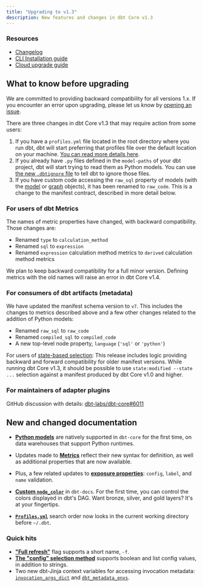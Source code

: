 ```yaml
---
title: "Upgrading to v1.3"
description: New features and changes in dbt Core v1.3
---
```

### Resources

- [Changelog](https://github.com/dbt-labs/dbt-core/blob/1.3.latest/CHANGELOG.md)
- [CLI Installation guide](/docs/core/installation)
- [Cloud upgrade guide](/docs/dbt-versions/upgrade-core-in-cloud)

## What to know before upgrading

We are committed to providing backward compatibility for all versions 1.x. If you encounter an error upon upgrading, please let us know by [opening an issue](https://github.com/dbt-labs/dbt-core/issues/new).

There are three changes in dbt Core v1.3 that may require action from some users:
1. If you have a `profiles.yml` file located in the root directory where you run dbt, dbt will start preferring that profiles file over the default location on your machine. [You can read more details here](/docs/core/connection-profiles#advanced-customizing-a-profile-directory).
2. If you already have `.py` files defined in the `model-paths` of your dbt project, dbt will start trying to read them as Python models. You can use [the new `.dbtignore` file](/reference/dbtignore) to tell dbt to ignore those files.
3. If you have custom code accessing the `raw_sql` property of models (with the [model](/reference/dbt-jinja-functions/model) or [graph](/reference/dbt-jinja-functions/graph) objects), it has been renamed to `raw_code`. This is a change to the manifest contract, described in more detail below.

### For users of dbt Metrics

The names of metric properties have changed, with backward compatibility. Those changes are:
- Renamed `type` to `calculation_method`
- Renamed `sql` to `expression`
- Renamed `expression` calculation method metrics to `derived` calculation method metrics

We plan to keep backward compatibility for a full minor version. Defining metrics with the old names will raise an error in dbt Core v1.4.

### For consumers of dbt artifacts (metadata)

We have updated the manifest schema version to `v7`. This includes the changes to metrics described above and a few other changes related to the addition of Python models:
- Renamed `raw_sql` to `raw_code`
- Renamed `compiled_sql` to `compiled_code`
- A new top-level node property, `language` (`'sql'` or `'python'`)

For users of [state-based selection](/docs/deploy/project-state): This release includes logic providing backward and forward compatibility for older manifest versions. While running dbt Core v1.3, it should be possible to use `state:modified --state ...` selection against a manifest produced by dbt Core v1.0 and higher.

### For maintainers of adapter plugins

GitHub discussion with details: [dbt-labs/dbt-core#6011](https://github.com/dbt-labs/dbt-core/discussions/6011)

## New and changed documentation

- **[Python models](/docs/build/python-models)** are natively supported in `dbt-core` for the first time, on data warehouses that support Python runtimes.
- Updates made to **[Metrics](/docs/build/metrics)** reflect their new syntax for definition, as well as additional properties that are now available.
- Plus, a few related updates to **[exposure properties](/reference/exposure-properties)**: `config`, `label`, and `name` validation.

- **[Custom `node_color`](/reference/resource-configs/docs.md)** in `dbt-docs`. For the first time, you can control the colors displayed in dbt's DAG. Want bronze, silver, and gold layers? It's at your fingertips.
- **[`Profiles.yml`](/docs/core/connect-data-platform/connection-profiles#advanced-customizing-a-profile-directory)** search order now looks in the current working directory before `~/.dbt`.


### Quick hits
- **["Full refresh"](/reference/resource-configs/full_refresh)** flag supports a short name, `-f`.
- **[The "config" selection method](/reference/node-selection/methods#the-config-method)** supports boolean and list config values, in addition to strings.
- Two new dbt-Jinja context variables for accessing invocation metadata: [`invocation_args_dict`](/reference/dbt-jinja-functions/flags#invocation_args_dict) and [`dbt_metadata_envs`](/reference/dbt-jinja-functions/env_var#custom-metadata).
